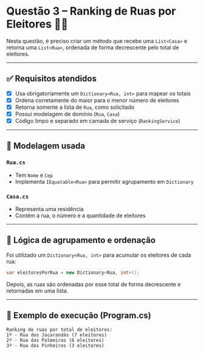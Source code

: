 # Questão 3 – Ranking de Ruas por Eleitores 🏡✨

Nesta questão, é preciso criar um método que recebe uma `List<Casa>` e retorna uma `List<Rua>`, ordenada de forma decrescente pelo total de eleitores.

---

## ✅ Requisitos atendidos

- [x] Usa obrigatoriamente um `Dictionary<Rua, int>` para mapear os totais
- [x] Ordena corretamente do maior para o menor número de eleitores
- [x] Retorna somente a lista de `Rua`, como solicitado
- [x] Possui modelagem de domínio (`Rua`, `Casa`)
- [x] Código limpo e separado em camada de serviço (`RankingService`)

---

## 🧠 Modelagem usada

### `Rua.cs`

- Tem `Nome` e `Cep`
- Implementa `IEquatable<Rua>` para permitir agrupamento em `Dictionary`

### `Casa.cs`

- Representa uma residência
- Contém a rua, o número e a quantidade de eleitores

---

## 🧮 Lógica de agrupamento e ordenação

Foi utilizado um `Dictionary<Rua, int>` para acumular os eleitores de cada rua:

```csharp
var eleitoresPorRua = new Dictionary<Rua, int>();
```

Depois, as ruas são ordenadas por esse total de forma decrescente e retornadas em uma lista.

---

## 🧪 Exemplo de execução (Program.cs)

```plaintext
Ranking de ruas por total de eleitores:
1º - Rua dos Jacarandás (7 eleitores)
2º - Rua das Palmeiras (6 eleitores)
3º - Rua dos Pinheiros (3 eleitores)
```
